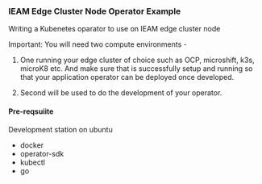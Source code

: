 ### IEAM Edge Cluster Node Operator Example 

Writing a Kubenetes oparator to use on IEAM edge cluster node

Important: You will need two compute environments -

1. One running your edge cluster of choice such as OCP, microshift, k3s, microK8 etc. And make sure that is successfully setup and running so that your application operator can be deployed once developed. 

2. Second will be used to do the development of your operator. 

#### Pre-reqsuiite
Development station on ubuntu
- docker 
- operator-sdk
- kubectl
- go

